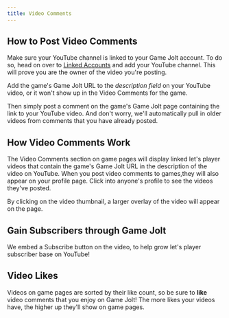 ```yaml
---
title: Video Comments
---
```


## How to Post Video Comments

Make sure your YouTube channel is linked to your Game Jolt account. To do so, head on over to [Linked Accounts](https://gamejolt.com/dashboard/linked-accounts) and add your YouTube channel. This will prove you are the owner of the video you're posting.

Add the game's Game Jolt URL to the _description field_ on your YouTube video, or it won't show up in the Video Comments for the game.

Then simply post a comment on the game's Game Jolt page containing the link to your YouTube video. And don't worry, we'll automatically pull in older videos from comments that you have already posted.

## How Video Comments Work

The Video Comments section on game pages will display linked let's player videos that contain the game's Game Jolt URL in the description of the video on YouTube. When you post video comments to games,they will also appear on your profile page. Click into anyone's profile to see the videos they've posted.

By clicking on the video thumbnail, a larger overlay of the video will appear on the page.
## Gain Subscribers through Game Jolt

We embed a Subscribe button on the video, to help grow let's player subscriber base on YouTube!
## Video Likes

Videos on game pages are sorted by their like count, so be sure to **like** video comments that you enjoy on Game Jolt! The more likes your videos have, the higher up they'll show on game pages.
